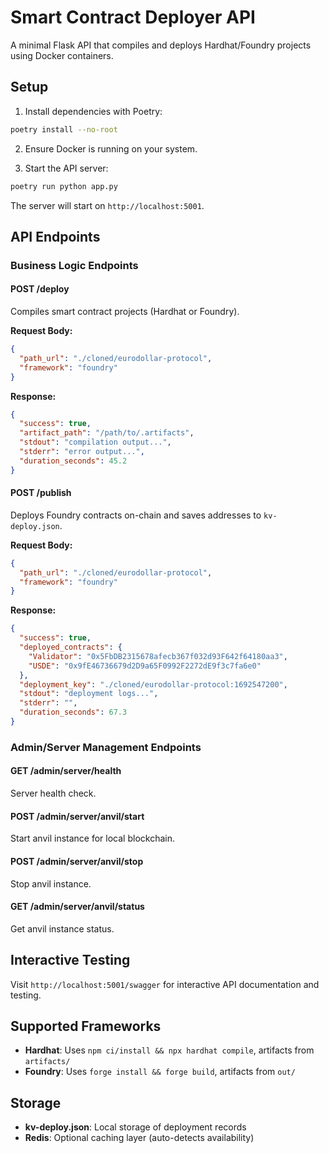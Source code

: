 # Smart Contract Deployer API

A minimal Flask API that compiles and deploys Hardhat/Foundry projects using Docker containers.

## Setup

1. Install dependencies with Poetry:
```bash
poetry install --no-root
```

2. Ensure Docker is running on your system.

3. Start the API server:
```bash
poetry run python app.py
```

The server will start on `http://localhost:5001`.

## API Endpoints

### Business Logic Endpoints

#### POST /deploy
Compiles smart contract projects (Hardhat or Foundry).

**Request Body:**
```json
{
  "path_url": "./cloned/eurodollar-protocol",
  "framework": "foundry"
}
```

**Response:**
```json
{
  "success": true,
  "artifact_path": "/path/to/.artifacts",
  "stdout": "compilation output...",
  "stderr": "error output...",
  "duration_seconds": 45.2
}
```

#### POST /publish
Deploys Foundry contracts on-chain and saves addresses to `kv-deploy.json`.

**Request Body:**
```json
{
  "path_url": "./cloned/eurodollar-protocol",
  "framework": "foundry"
}
```

**Response:**
```json
{
  "success": true,
  "deployed_contracts": {
    "Validator": "0x5FbDB2315678afecb367f032d93F642f64180aa3",
    "USDE": "0x9fE46736679d2D9a65F0992F2272dE9f3c7fa6e0"
  },
  "deployment_key": "./cloned/eurodollar-protocol:1692547200",
  "stdout": "deployment logs...",
  "stderr": "",
  "duration_seconds": 67.3
}
```

### Admin/Server Management Endpoints

#### GET /admin/server/health
Server health check.

#### POST /admin/server/anvil/start
Start anvil instance for local blockchain.

#### POST /admin/server/anvil/stop
Stop anvil instance.

#### GET /admin/server/anvil/status
Get anvil instance status.

## Interactive Testing

Visit `http://localhost:5001/swagger` for interactive API documentation and testing.

## Supported Frameworks

- **Hardhat**: Uses `npm ci/install && npx hardhat compile`, artifacts from `artifacts/`
- **Foundry**: Uses `forge install && forge build`, artifacts from `out/`

## Storage

- **kv-deploy.json**: Local storage of deployment records
- **Redis**: Optional caching layer (auto-detects availability)